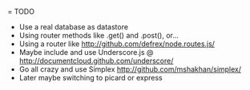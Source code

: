 = TODO

- Use a real database as datastore
- Using router methods like .get() and .post(), or...
- Using a router like http://github.com/defrex/node.routes.js/
- Maybe include and use Underscore.js @ http://documentcloud.github.com/underscore/
- Go all crazy and use Simplex http://github.com/mshakhan/simplex/
- Later maybe switching to picard or express

